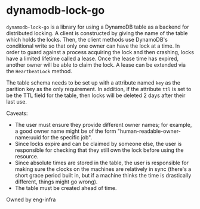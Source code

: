 # dynamodb-lock-go

`dynamodb-lock-go` is a library for using a DynamoDB table as a backend for distributed locking. A client is constructed by giving the name of the table which holds the locks. Then, the client methods use DynamoDB's conditional write so that only one owner can have the lock at a time. In order to guard against a process acquiring the lock and then crashing, locks have a limited lifetime called a lease. Once the lease time has expired, another owner will be able to claim the lock. A lease can be extended via the `HeartbeatLock` method.

The table schema needs to be set up with a attribute named `key` as the parition key as the only requirement. In addition, if the attribute `ttl` is set to be the TTL field for the table, then locks will be deleted 2 days after their last use.

Caveats:
* The user must ensure they provide different owner names; for example, a good owner name might be of the form "human-readable-owner-name:uuid for the specific job".
* Since locks expire and can be claimed by someone else, the user is responsible for checking that they still own the lock before using the resource.
* Since absolute times are stored in the table, the user is responsible for making sure the clocks on the machines are relatively in sync (there's a short grace period built in, but if a machine thinks the time is drastically different, things might go wrong).
* The table must be created ahead of time.

Owned by eng-infra
